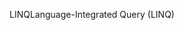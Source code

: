 <span data-ttu-id="5ed36-101">LINQ</span><span class="sxs-lookup"><span data-stu-id="5ed36-101">Language-Integrated Query (LINQ)</span></span>